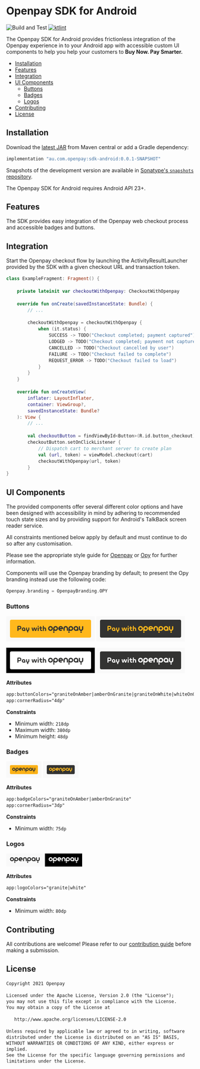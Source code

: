# Openpay SDK for Android

![Build and Test][ci-badge] [![ktlint][ktlint-badge]][ktlint]

The Openpay SDK for Android provides frictionless integration of the Openpay experience in to your Android app with accessible custom UI components to help you help your customers to **Buy Now. Pay Smarter.**

- [Installation](#installation)
- [Features](#features)
- [Integration](#integration)
- [UI Components](#ui-components)
    - [Buttons](#buttons)
    - [Badges](#badges)
    - [Logos](#logos)
- [Contributing](#contributing)
- [License](#license)

## Installation

Download the [latest JAR][jar] from Maven central or add a Gradle dependency:

```gradle
implementation "au.com.openpay:sdk-android:0.0.1-SNAPSHOT"
```

Snapshots of the development version are available in [Sonatype's `snapshots` repository][snapshots].

The Openpay SDK for Android requires Android API 23+.

## Features

The SDK provides easy integration of the Openpay web checkout process and accessible badges and buttons.

## Integration

Start the Openpay checkout flow by launching the ActivityResultLauncher provided by the SDK with a given checkout URL and transaction token.

```kotlin
class ExampleFragment: Fragment() {

    private lateinit var checkoutWithOpenpay: CheckoutWithOpenpay

    override fun onCreate(savedInstanceState: Bundle) {
        // ...

        checkoutWithOpenpay = checkoutWithOpenpay {
            when (it.status) {
                SUCCESS -> TODO("Checkout completed; payment captured") 
                LODGED -> TODO("Checkout completed; payment not captured")
                CANCELLED -> TODO("Checkout cancelled by user")
                FAILURE -> TODO("Checkout failed to complete")
                REQUEST_ERROR -> TODO("Checkout failed to load")
            }
        }
    }

    override fun onCreateView(
        inflater: LayoutInflater,
        container: ViewGroup?,
        savedInstanceState: Bundle?
    ): View {
        // ...

        val checkoutButton = findViewById<Button>(R.id.button_checkout)
        checkoutButton.setOnClickListener { 
            // Dispatch cart to merchant server to create plan
            val (url, token) = viewModel.checkout(cart) 
            checkoutWithOpenpay(url, token)
        }
}
```

## UI Components

The provided components offer several different color options and have been designed with accessibility in mind by adhering to recommended touch state sizes and by providing support for Android's TalkBack screen reader service.

All constraints mentioned below apply by default and must continue to do so after any customisation.

Please see the appropriate style guide for [Openpay][style-guide-openpay] or [Opy][style-guide-opy] for further information.

Components will use the Openpay branding by default; to present the Opy branding instead use the following code:
```kotlin
Openpay.branding = OpenpayBranding.OPY
```

### Buttons

![Granite on Amber payment button][button-granite-amber]
![Amber on Granite payment button][button-amber-granite]

![Granite on White payment button][button-granite-white]
![White on Granite payment button][button-white-granite]

**Attributes**
```xml
app:buttonColors="graniteOnAmber|amberOnGranite|graniteOnWhite|whiteOnGranite"
app:cornerRadius="4dp"
```
**Constraints**
- Minimum width: `218dp`
- Maximum width: `380dp`
- Minimum height: `48dp`

### Badges

![Granite on Amber badge][badge-granite-amber]
![Amber on Granite badge][badge-amber-granite]

**Attributes**
```xml
app:badgeColors="graniteOnAmber|amberOnGranite"
app:cornerRadius="3dp"
```
**Constraints**
- Minimum width: `75dp`

### Logos

![Granite badge][logo-granite]
![White badge][logo-white]

**Attributes**
```xml
app:logoColors="granite|white"
```
**Constraints**
- Minimum width: `80dp`

## Contributing

All contributions are welcome! Please refer to our [contribution guide][contributing] before making a submission.

## License

	Copyright 2021 Openpay

    Licensed under the Apache License, Version 2.0 (the "License");
    you may not use this file except in compliance with the License.
    You may obtain a copy of the License at

       http://www.apache.org/licenses/LICENSE-2.0

    Unless required by applicable law or agreed to in writing, software
    distributed under the License is distributed on an "AS IS" BASIS,
    WITHOUT WARRANTIES OR CONDITIONS OF ANY KIND, either express or implied.
    See the License for the specific language governing permissions and
    limitations under the License.


<!-- Links: -->
[ci-badge]: https://github.com/openpay-innovations/sdk-android/workflows/Build%20and%20Test/badge.svg?branch=main&event=push
[ktlint]: https://ktlint.github.io
[ktlint-badge]: https://img.shields.io/badge/code%20style-%E2%9D%A4-FF4081.svg
[jar]: https://search.maven.org/classic/remote_content?g=au.com.openpay.sdkandroid&a=openpay&v=LATEST
[snapshots]: https://oss.sonatype.org/content/repositories/snapshots/au/com/openpay/sdk-android/
[style-guide-openpay]: styleguide_openpay.pdf
[style-guide-opy]: styleguide_opy.pdf
[button-granite-amber]: images/button_granite_on_amber.png
[button-amber-granite]: images/button_amber_on_granite.png
[button-granite-white]: images/button_granite_on_white.png
[button-white-granite]: images/button_white_on_granite.png
[badge-granite-amber]: images/badge_granite_on_amber.png
[badge-amber-granite]: images/badge_amber_on_granite.png
[logo-granite]: images/logo_granite.png
[logo-white]: images/logo_white.png
[contributing]: CONTRIBUTING.md
